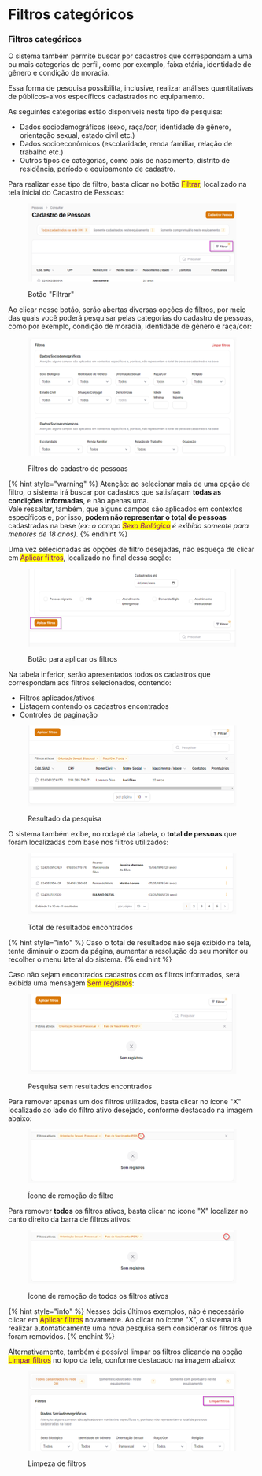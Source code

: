 # Filtros categóricos

### Filtros categóricos

O sistema também permite buscar por cadastros que correspondam a uma ou mais categorias de perfil, como por exemplo, faixa etária, identidade de gênero e condição de moradia.

Essa forma de pesquisa possibilita, inclusive, realizar análises quantitativas de públicos-alvos específicos cadastrados no equipamento.

As seguintes categorias estão disponíveis neste tipo de pesquisa:

* Dados sociodemográficos (sexo, raça/cor, identidade de gênero, orientação sexual, estado civil etc.)
* Dados socioeconômicos (escolaridade, renda familiar, relação de trabalho etc.)
* Outros tipos de categorias, como país de nascimento, distrito de residência, período e equipamento de cadastro.

Para realizar esse tipo de filtro, basta clicar no botão <mark style="color:purple;">Filtrar</mark>, localizado na tela inicial do Cadastro de Pessoas:

<figure><img src="../../.gitbook/assets/image (63).png" alt=""><figcaption><p>Botão "Filtrar"</p></figcaption></figure>

Ao clicar nesse botão, serão abertas diversas opções de filtros, por meio das quais você poderá pesquisar pelas categorias do cadastro de pessoas, como por exemplo, condição de moradia, identidade de gênero e raça/cor:

<figure><img src="../../.gitbook/assets/image (64).png" alt=""><figcaption><p>Filtros do cadastro de pessoas</p></figcaption></figure>

{% hint style="warning" %}
Atenção: ao selecionar mais de uma opção de filtro, o sistema irá buscar por cadastros que satisfaçam **todas as condições informadas**, e não apenas uma. \
Vale ressaltar, também, que alguns campos são aplicados em contextos específicos e, por isso, **podem não representar o total de pessoas** cadastradas na base (_ex: o campo <mark style="color:purple;">Sexo Biológico</mark> é exibido somente para menores de 18 anos)_.
{% endhint %}

Uma vez selecionadas as opções de filtro desejadas, não esqueça de clicar em <mark style="color:purple;">Aplicar filtros</mark>, localizado no final dessa seção:

<figure><img src="../../.gitbook/assets/image (66).png" alt=""><figcaption><p>Botão para aplicar os filtros</p></figcaption></figure>

Na tabela inferior, serão apresentados todos os cadastros que correspondam aos filtros selecionados, contendo:

* Filtros aplicados/ativos
* Listagem contendo os cadastros encontrados
* Controles de paginação

<figure><img src="../../.gitbook/assets/image (68).png" alt=""><figcaption><p>Resultado da pesquisa</p></figcaption></figure>

O sistema também exibe, no rodapé da tabela, o **total de pessoas** que foram localizadas com base nos filtros utilizados:

<figure><img src="../../.gitbook/assets/image (73).png" alt=""><figcaption><p>Total de resultados encontrados</p></figcaption></figure>

{% hint style="info" %}
Caso o total de resultados não seja exibido na tela, tente diminuir o zoom da página, aumentar a resolução do seu monitor ou recolher o menu lateral do sistema.
{% endhint %}

Caso não sejam encontrados cadastros com os filtros informados, será exibida uma mensagem <mark style="color:purple;">Sem registros</mark>:

<figure><img src="../../.gitbook/assets/image (69).png" alt=""><figcaption><p>Pesquisa sem resultados encontrados</p></figcaption></figure>

Para remover apenas um dos filtros utilizados, basta clicar no ícone "X" localizado ao lado do filtro ativo desejado, conforme destacado na imagem abaixo:

<figure><img src="../../.gitbook/assets/image (70).png" alt=""><figcaption><p>Ícone de remoção de filtro</p></figcaption></figure>

Para remover **todos** os filtros ativos, basta clicar no ícone "X" localizar no canto direito da barra de filtros ativos:

<figure><img src="../../.gitbook/assets/image (71).png" alt=""><figcaption><p>Ícone de remoção de todos os filtros ativos</p></figcaption></figure>

{% hint style="info" %}
Nesses dois últimos exemplos, não é necessário clicar em <mark style="color:purple;">Aplicar filtros</mark> novamente. Ao clicar no ícone "X", o sistema irá realizar automaticamente uma nova pesquisa sem considerar os filtros que foram removidos.
{% endhint %}

Alternativamente, também é possível limpar os filtros clicando na opção <mark style="color:purple;">Limpar filtros</mark> no topo da tela, conforme destacado na imagem abaixo:

<figure><img src="../../.gitbook/assets/image (72).png" alt=""><figcaption><p>Limpeza de filtros</p></figcaption></figure>

